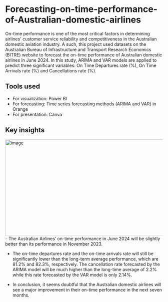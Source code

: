 # Forecasting-on-time-performance-of-Australian-domestic-airlines
 On-time performance is one of the most critical factors in determining airlines' customer service
 reliability and competitiveness in the Australian domestic aviation industry. A such, this project used
 datasets on the Australian Bureau of Infrastructure and Transport Research Economics (BITRE) website
 to forecast the on-time performance of Australian domestic airlines in June 2024. In this study, ARIMA
 and VAR models are applied to predict three significant variables: On Time Departures rate (%), On
 Time Arrivals rate (%) and Cancellations rate (%).
## Tools used
- For visualization: Power BI
- For forecasting: Time series forecasting methods (ARIMA and VAR) in Orange
- For presentation: Canva
## Key insights
<img width="975" height="309" alt="image" src="https://github.com/user-attachments/assets/d1a77c66-9725-41a4-ae2e-c01b13917120" />
- The Australian Airlines’ on-time performance in June 2024 will be slightly better than its performance in November 2023.
  
- The on-time departures rate and the on-time arrivals rate will still be significantly lower than the long-term average performance, which are 81.2% and 82.3%, respectively. The cancellation rate forecasted by the ARIMA model will be much higher than the long-time average of 2.2% while this rate forecasted by the VAR model is only 2.14%.
  
- In conclusion, it seems doubtful that the Australian domestic airlines will see a major improvement in their on-time performance in the next seven months.
